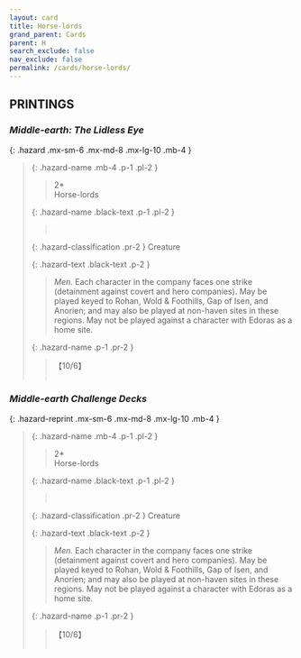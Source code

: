 ```yaml
---
layout: card
title: Horse-lords
grand_parent: Cards
parent: H
search_exclude: false
nav_exclude: false
permalink: /cards/horse-lords/
---
```


## PRINTINGS


### _Middle-earth: The Lidless Eye_

{: .hazard .mx-sm-6 .mx-md-8 .mx-lg-10 .mb-4 }
> {: .hazard-name .mb-4 .p-1 .pl-2 }
> > <div class="hazard-mp">2*</div>
> > <div class="card-name">Horse-lords</div>
>
> {: .hazard-name .black-text .p-1 .pl-2 }
> > &nbsp;
>
> {: .hazard-classification .pr-2 }
> Creature
>
> {: .hazard-text .black-text .p-2 }
> > _Men._ Each character in the company faces one strike (detainment against covert and hero companies). May be played keyed to Rohan, Wold & Foothills, Gap of Isen, and Anorien; and may also be played at non-haven sites in these regions. May not be played against a character with Edoras as a home site. 
>
> {: .hazard-name .p-1 .pr-2 }
> > <div class="card-shield">【10/6】</div>
> > <div class="card-corruption">&nbsp;</div>

### _Middle-earth Challenge Decks_

{: .hazard-reprint .mx-sm-6 .mx-md-8 .mx-lg-10 .mb-4 }
> {: .hazard-name .mb-4 .p-1 .pl-2 }
> > <div class="hazard-mp">2*</div>
> > <div class="card-name">Horse-lords</div>
>
> {: .hazard-name .black-text .p-1 .pl-2 }
> > &nbsp;
>
> {: .hazard-classification .pr-2 }
> Creature
>
> {: .hazard-text .black-text .p-2 }
> > _Men._ Each character in the company faces one strike (detainment against covert and hero companies). May be played keyed to Rohan, Wold & Foothills, Gap of Isen, and Anorien; and may also be played at non-haven sites in these regions. May not be played against a character with Edoras as a home site. 
>
> {: .hazard-name .p-1 .pr-2 }
> > <div class="card-shield">【10/6】</div>
> > <div class="card-corruption-white">&nbsp;</div>
